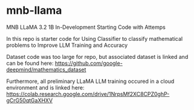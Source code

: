 # mnb-llama
MNB LLaMA 3.2 1B In-Development Starting Code with Attemps

In this repo is starter code for Using Classifier to classify mathematical problems to Improve LLM Training and Accuracy

Dataset code was too large for repo, but associated dataset is linked and can be found here: https://github.com/google-deepmind/mathematics_dataset

Furthermore, all preliminary LLaMA LLM training occured in a cloud environment and is linked here: https://colab.research.google.com/drive/1NrpsMf2XC8CPZ0ghP-gCrG50qtGaXHXV

